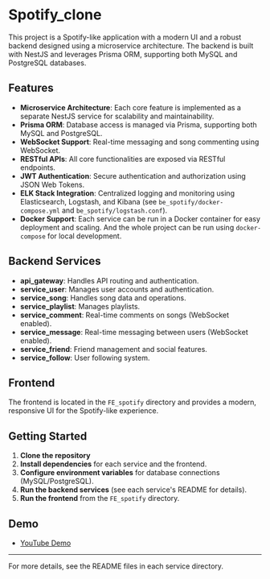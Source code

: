 # Spotify_clone

This project is a Spotify-like application with a modern UI and a robust backend designed using a microservice architecture. The backend is built with NestJS and leverages Prisma ORM, supporting both MySQL and PostgreSQL databases.

## Features

- **Microservice Architecture**: Each core feature is implemented as a separate NestJS service for scalability and maintainability.
- **Prisma ORM**: Database access is managed via Prisma, supporting both MySQL and PostgreSQL.
- **WebSocket Support**: Real-time messaging and song commenting using WebSocket.
- **RESTful APIs**: All core functionalities are exposed via RESTful endpoints.
- **JWT Authentication**: Secure authentication and authorization using JSON Web Tokens.
- **ELK Stack Integration**: Centralized logging and monitoring using Elasticsearch, Logstash, and Kibana (see `be_spotify/docker-compose.yml` and `be_spotify/logstash.conf`).
- **Docker Support**: Each service can be run in a Docker container for easy deployment and scaling. And the whole project can be run using `docker-compose` for local development.

## Backend Services

- **api_gateway**: Handles API routing and authentication.
- **service_user**: Manages user accounts and authentication.
- **service_song**: Handles song data and operations.
- **service_playlist**: Manages playlists.
- **service_comment**: Real-time comments on songs (WebSocket enabled).
- **service_message**: Real-time messaging between users (WebSocket enabled).
- **service_friend**: Friend management and social features.
- **service_follow**: User following system.

## Frontend

The frontend is located in the `FE_spotify` directory and provides a modern, responsive UI for the Spotify-like experience.

## Getting Started

1. **Clone the repository**
2. **Install dependencies** for each service and the frontend.
3. **Configure environment variables** for database connections (MySQL/PostgreSQL).
4. **Run the backend services** (see each service's README for details).
5. **Run the frontend** from the `FE_spotify` directory.

## Demo

- [YouTube Demo](https://youtu.be/F-yJoAs25vUv)

---

For more details, see the README files in each service directory.
